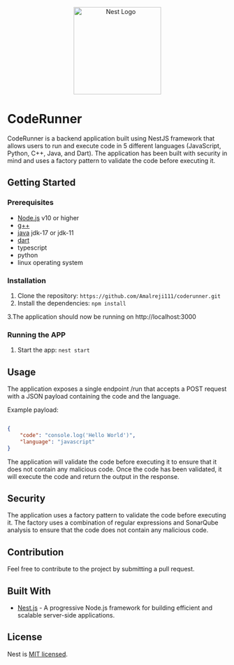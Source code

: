 <p align="center">
  <a href="http://nestjs.com/" target="blank"><img src="https://nestjs.com/img/logo-small.svg" width="200" alt="Nest Logo" /></a>
</p>

# CodeRunner 

CodeRunner is a backend application built using NestJS framework that allows users to run and execute code in 5 different languages (JavaScript, Python, C++, Java, and Dart). The application has been built with security in mind and uses a factory pattern to validate the code before executing it.

## Getting Started

### Prerequisites

- [Node.js](https://nodejs.org/) v10 or higher
- [g++](https://gcc.gnu.org/) 
- [java](https://docs.oracle.com/en/java/javase/11/install/installation-jdk-microsoft-windows-platforms.html) jdk-17 or jdk-11
- [dart](https://dart.dev/) 
- typescript
- python 
- linux operating system
### Installation

1. Clone the repository: `https://github.com/Amalreji111/coderunner.git`
2. Install the dependencies: `npm install`
<!-- 3. Create a `.env` file in the root directory and add the following environment variables:
    ```
    TELEGRAM_API_KEY=YOUR_BOT_TOKEN
    OPENAI_API_KEY=YOUR_API_KEY
    ``` -->
3.The application should now be running on http://localhost:3000
### Running the APP

1. Start the app: `nest start`

## Usage

The application exposes a single endpoint /run that accepts a POST request with a JSON payload containing the code and the language.

Example payload:
```json

{
    "code": "console.log('Hello World')",
    "language": "javascript"
}

```
The application will validate the code before executing it to ensure that it does not contain any malicious code. Once the code has been validated, it will execute the code and return the output in the response.
## Security
The application uses a factory pattern to validate the code before executing it. The factory uses a combination of regular expressions and SonarQube analysis to ensure that the code does not contain any malicious code.
## Contribution
Feel free to contribute to the project by submitting a pull request.


## Built With

- [Nest.js](https://nestjs.com/) - A progressive Node.js framework for building efficient and scalable server-side applications.



## License

Nest is [MIT licensed](LICENSE).
